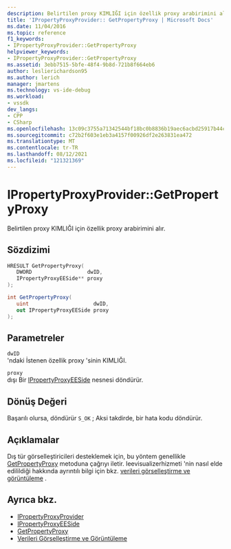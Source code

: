 ```yaml
---
description: Belirtilen proxy KIMLIĞI için özellik proxy arabirimini alır.
title: 'IPropertyProxyProvider:: GetPropertyProxy | Microsoft Docs'
ms.date: 11/04/2016
ms.topic: reference
f1_keywords:
- IPropertyProxyProvider::GetPropertyProxy
helpviewer_keywords:
- IPropertyProxyProvider::GetPropertyProxy
ms.assetid: 3ebb7515-5bfe-48f4-9b8d-721b8f664eb6
author: leslierichardson95
ms.author: lerich
manager: jmartens
ms.technology: vs-ide-debug
ms.workload:
- vssdk
dev_langs:
- CPP
- CSharp
ms.openlocfilehash: 13c09c3755a71342544bf18bc0b8836b19aec6acbd25917b44c4efd6d325d3a7
ms.sourcegitcommit: c72b2f603e1eb3a4157f00926df2e263831ea472
ms.translationtype: MT
ms.contentlocale: tr-TR
ms.lasthandoff: 08/12/2021
ms.locfileid: "121321369"
---
```

# <a name="ipropertyproxyprovidergetpropertyproxy"></a>IPropertyProxyProvider::GetPropertyProxy
Belirtilen proxy KIMLIĞI için özellik proxy arabirimini alır.

## <a name="syntax"></a>Sözdizimi

```cpp
HRESULT GetPropertyProxy(
   DWORD                  dwID,
   IPropertyProxyEESide** proxy
);
```

```csharp
int GetPropertyProxy(
   uint                     dwID,
   out IPropertyProxyEESide proxy
);
```

## <a name="parameters"></a>Parametreler
`dwID`\
'ndaki İstenen özellik proxy 'sinin KIMLIĞI.

`proxy`\
dışı Bir [IPropertyProxyEESide](../../../extensibility/debugger/reference/ipropertyproxyeeside.md) nesnesi döndürür.

## <a name="return-value"></a>Dönüş Değeri
 Başarılı olursa, döndürür `S_OK` ; Aksi takdirde, bir hata kodu döndürür.

## <a name="remarks"></a>Açıklamalar
 Dış tür görselleştiricileri desteklemek için, bu yöntem genellikle [GetPropertyProxy](../../../extensibility/debugger/reference/ieevisualizerservice-getpropertyproxy.md) metoduna çağrıyı iletir. Ieevisualizerhizmeti 'nin nasıl elde edilildiği hakkında ayrıntılı bilgi için bkz. [verileri görselleştirme ve görüntüleme](../../../extensibility/debugger/visualizing-and-viewing-data.md) .

## <a name="see-also"></a>Ayrıca bkz.
- [IPropertyProxyProvider](../../../extensibility/debugger/reference/ipropertyproxyprovider.md)
- [IPropertyProxyEESide](../../../extensibility/debugger/reference/ipropertyproxyeeside.md)
- [GetPropertyProxy](../../../extensibility/debugger/reference/ieevisualizerservice-getpropertyproxy.md)
- [Verileri Görselleştirme ve Görüntüleme](../../../extensibility/debugger/visualizing-and-viewing-data.md)
